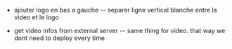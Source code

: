 - ajouter logo en bas a gauche
-- separer ligne vertical blanche entre la video et le logo

- get video infos from external server
-- same thing for video. that way we dont need to deploy every time



